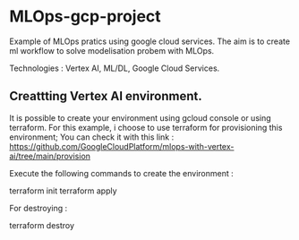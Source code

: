 # MLOps-gcp-project

Example of MLOps pratics using google cloud services. The aim is to create ml workflow to solve modelisation probem with MLOps.

Technologies :  Vertex AI, ML/DL, Google Cloud Services.

## Creattting Vertex AI environment.

It is possible to create your environment using gcloud console or using terraform. For this example, i choose to use terraform for provisioning this environment; You can check it with this link : https://github.com/GoogleCloudPlatform/mlops-with-vertex-ai/tree/main/provision

Execute the following commands to create the environment :

terraform init
terraform apply

For destroying : 

terraform destroy
